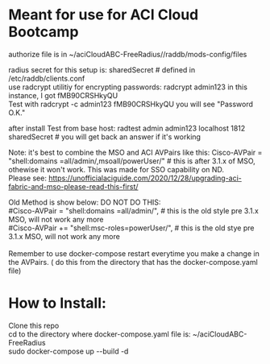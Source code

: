 # Meant for use for ACI Cloud Bootcamp


  authorize file is in ~/aciCloudABC-FreeRadius//raddb/mods-config/files

 radius secret for this setup is:     sharedSecret    # defined in /etc/raddb/clients.conf <br>
 use radcrypt utilitiy for encrypting passwords:     radcrypt admin123       in this instance, I got fMB90CRSHkyQU <br>
 Test with radcrypt -c admin123 fMB90CRSHkyQU         you will see "Password O.K." <br>

 after install Test from base host: radtest admin admin123 localhost 1812 sharedSecret          # you will get back an answer if it's working <br>

 Note:   it's best to combine the MSO and ACI  AVPairs like this:  Cisco-AVPair = "shell:domains =all/admin/,msoall/powerUser/"   # this is after 3.1.x of MSO, othewise it won't work.  This was made for SSO capability on ND. <br>
 Please see: https://unofficialaciguide.com/2020/12/28/upgrading-aci-fabric-and-mso-please-read-this-first/  <br>

 Old Method is show below:   DO NOT DO THIS: <br>
        #Cisco-AVPair = "shell:domains =all/admin/",   # this is the old style pre 3.1.x MSO,  will not work any more <br>
        #Cisco-AVPair += "shell:msc-roles=powerUser/", # this is the old stye pre 3.1.x MSO, will not work any more <br>
<br>
 Remember to use docker-compose restart everytime you make a change in the AVPairs. ( do this from the directory that has the docker-compose.yaml file) <br>




#  How to Install:  <br>
   Clone this repo <br>
   cd to the directory where docker-compose.yaml file is:  ~/aciCloudABC-FreeRadius <br>
   sudo docker-compose up --build -d  <br>

